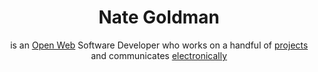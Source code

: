<header class="colophon">

# Nate Goldman

is an [Open Web](http://codinginparadise.org/weblog/2008/04/whats-open-web-and-why-is-it-important.html) Software Developer who works on a handful of [projects](./projects/) and communicates [electronically](http://github.com/ngoldman/contact#readme)

</header>
